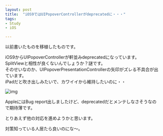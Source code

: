 ```yaml
---
layout: post
title:  "iOS9ではUIPopoverControllerがdeprecatedに・・・"
tags:
- Study
- iOS

---
```

以前書いたものを移植したものです。

iOS9からUIPopoverControllerが軒並みdeprecatedになっています。  
SplitViewと相性が良くないんでしょうか？謎です。  
そのせいなのか、UIPopoverPresentationControllerの矢印がズレる不具合が出ています。  
iPadだと吹き出しみたいで、カワイイから維持したいのに・・  

![img](https://3.bp.blogspot.com/-2rsnpXnXv5k/Vd6hqnBixlI/AAAAAAAAAFg/jKV0gj4Wzqc/s320/UIPopover_datausagecat.png)

AppleにはBug report出しましたけど、deprecatedだとメンテしなさそうなので期待薄です。

とりあえず他の対応を進めようかと思います。

対策知っている人居たら良いのにな〜。
